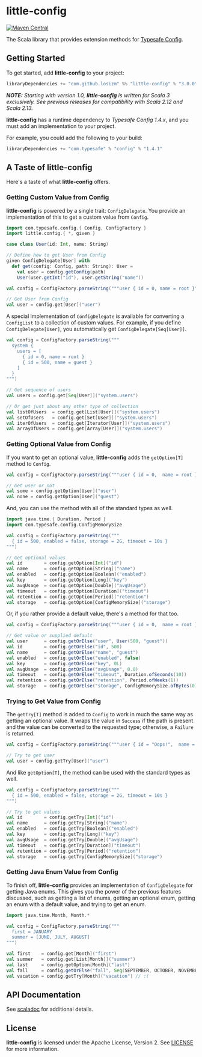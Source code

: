 # little-config

[![Maven Central](https://img.shields.io/maven-central/v/com.github.losizm/little-config_3.svg?label=Maven%20Central)](https://search.maven.org/search?q=g:%22com.github.losizm%22%20AND%20a:%22little-config_3%22)

The Scala library that provides extension methods for [Typesafe Config](https://github.com/lightbend/config).

## Getting Started
To get started, add **little-config** to your project:

```scala
libraryDependencies += "com.github.losizm" %% "little-config" % "3.0.0"
```
_**NOTE:** Starting with version 1.0, **little-config** is written for Scala 3
exclusively. See previous releases for compatibility with Scala 2.12 and Scala
2.13._

**little-config** has a runtime dependency to _Typesafe Config 1.4.x_, and
you must add an implementation to your project.

For example, you could add the following to your build:

```scala
libraryDependencies += "com.typesafe" % "config" % "1.4.1"
```

## A Taste of little-config
Here's a taste of what **little-config** offers.

### Getting Custom Value from Config

**little-config** is powered by a single trait: `ConfigDelegate`. You provide an
implementation of this to get a custom value from `Config`.

```scala
import com.typesafe.config.{ Config, ConfigFactory }
import little.config.{ *, given }

case class User(id: Int, name: String)

// Define how to get User from Config
given ConfigDelegate[User] with
  def get(config: Config, path: String): User =
    val user = config.getConfig(path)
    User(user.getInt("id"), user.getString("name"))

val config = ConfigFactory.parseString("""user { id = 0, name = root }""")

// Get User from Config
val user = config.get[User]("user")
```
A special implementation of `ConfigDelegate` is available for converting a
`ConfigList` to a collection of custom values. For example, if you define
`ConfigDelegate[User]`, you automatically get `ConfigDelegate[Seq[User]]`.

```scala
val config = ConfigFactory.parseString("""
  system {
    users = [
      { id = 0, name = root }
      { id = 500, name = guest }
    ]
  }
""")

// Get sequence of users
val users = config.get[Seq[User]]("system.users")

// Or get just about any other type of collection
val listOfUsers  = config.get[List[User]]("system.users")
val setOfUsers   = config.get[Set[User]]("system.users")
val iterOfUsers  = config.get[Iterator[User]]("system.users")
val arrayOfUsers = config.get[Array[User]]("system.users")
```

### Getting Optional Value from Config

If you want to get an optional value, **little-config** adds the `getOption[T]`
method to `Config`.

```scala
val config = ConfigFactory.parseString("""user { id = 0,  name = root }""")

// Get user or not
val some = config.getOption[User]("user")
val none = config.getOption[User]("guest")
```

And, you can use the method with all of the standard types as well.

```scala
import java.time.{ Duration, Period }
import com.typesafe.config.ConfigMemorySize

val config = ConfigFactory.parseString("""
  { id = 500, enabled = false, storage = 2G, timeout = 10s }
""")

// Get optional values
val id        = config.getOption[Int]("id")
val name      = config.getOption[String]("name")
val enabled   = config.getOption[Boolean]("enabled")
val key       = config.getOption[Long]("key")
val avgUsage  = config.getOption[Double]("avgUsage")
val timeout   = config.getOption[Duration]("timeout")
val retention = config.getOption[Period]("retention")
val storage   = config.getOption[ConfigMemorySize]("storage")
```

Or, if you rather provide a default value, there's a method for that too.

```scala
val config = ConfigFactory.parseString("""user { id = 0,  name = root }""")

// Get value or supplied default
val user      = config.getOrElse("user", User(500, "guest"))
val id        = config.getOrElse("id", 500)
val name      = config.getOrElse("name", "guest")
val enabled   = config.getOrElse("enabled", false)
val key       = config.getOrElse("key", 0L)
val avgUsage  = config.getOrElse("avgUsage", 0.0)
val timeout   = config.getOrElse("timeout", Duration.ofSeconds(10))
val retention = config.getOrElse("retention", Period.ofWeeks(1))
val storage   = config.getOrElse("storage", ConfigMemorySize.ofBytes(0))
```

### Trying to Get Value from Config

The `getTry[T]` method is added to `Config` to work in much the same way as
getting an optional value. It wraps the value in `Success` if the path is
present and the value can be converted to the requested type; otherwise, a
`Failure` is returned.

```scala
val config = ConfigFactory.parseString("""user { id = "Oops!",  name = root }""")

// Try to get user
val user = config.getTry[User]("user")
```

And like `getOption[T]`, the method can be used with the standard types as well.

```scala
val config = ConfigFactory.parseString("""
  { id = 500, enabled = false, storage = 2G, timeout = 10s }
""")

// Try to get values
val id        = config.getTry[Int]("id")
val name      = config.getTry[String]("name")
val enabled   = config.getTry[Boolean]("enabled")
val key       = config.getTry[Long]("key")
val avgUsage  = config.getTry[Double]("avgUsage")
val timeout   = config.getTry[Duration]("timeout")
val retention = config.getTry[Period]("retention")
val storage   = config.getTry[ConfigMemorySize]("storage")
```

### Getting Java Enum Value from Config

To finish off, **little-config** provides an implementation of `ConfigDelegate`
for getting Java enums. This gives you the power of the previous features
discussed, such as getting a list of enums, getting an optional enum, getting an
enum with a default value, and trying to get an enum.

```scala
import java.time.Month, Month.*

val config = ConfigFactory.parseString("""
  first = JANUARY
  summer = [JUNE, JULY, AUGUST]
""")

val first    = config.get[Month]("first")
val summer   = config.get[List[Month]]("summer")
val last     = config.getOption[Month]("last")
val fall     = config.getOrElse("fall", Seq(SEPTEMBER, OCTOBER, NOVEMBER))
val vacation = config.getTry[Month]("vacation") // :(
```

## API Documentation

See [scaladoc](https://losizm.github.io/little-config/latest/api/little/config.html)
for additional details.

## License
**little-config** is licensed under the Apache License, Version 2. See [LICENSE](LICENSE)
for more information.
